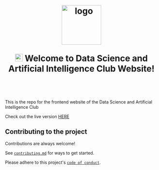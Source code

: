 <h1 align="center" style="margin-top: 1em; margin-bottom: 3em;">
  <p><a href="#"><img alt="logo" src="https://i.postimg.cc/25G19FJ7/DSAIC-OFFICIAL-LOGO.jpg" alt="dsaic" width="130"></a></p>
  <p> <img src="https://media.giphy.com/media/hvRJCLFzcasrR4ia7z/giphy.gif" alt="Waving Hand" width="25px" height="25px"> Welcome to Data Science and Artificial Intelligence Club Website!</p>
</h1>

This is the repo for the frontend website of the Data Science and Artificial Intelligence Club

Check out the live version [HERE](https://github.com/DSAIC-DeKUT/website)

## Contributing to the project

Contributions are always welcome!

See [`contributing.md`](https://github.com/DSAIC-DeKUT/website/blob/main/CONTRIBUTING.md) for ways to get started.

Please adhere to this project's [`code of conduct`](https://github.com/DSAIC-DeKUT/website/blob/main/CODE_OF_CONDUCT.md).
